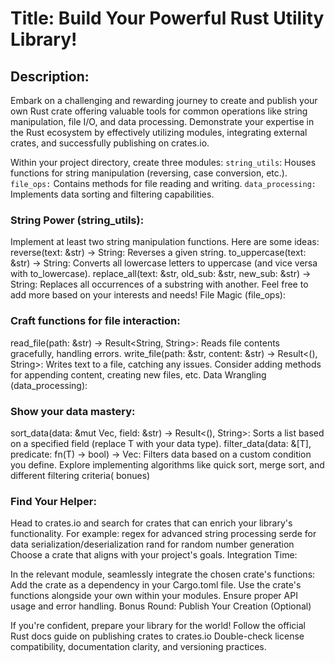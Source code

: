 # Title: Build Your Powerful Rust Utility Library!

## Description:

Embark on a challenging and rewarding journey to create and publish your own Rust crate offering valuable tools for common operations like string manipulation, file I/O, and data processing. Demonstrate your expertise in the Rust ecosystem by effectively utilizing modules, integrating external crates, and successfully publishing on crates.io.




Within your project directory, create three modules:
`string_utils`: Houses functions for string manipulation (reversing, case conversion, etc.).
`file_ops:` Contains methods for file reading and writing.
`data_processing:` Implements data sorting and filtering capabilities.

### String Power (string_utils):

Implement at least two string manipulation functions. Here are some ideas:
reverse(text: &str) -> String: Reverses a given string.
to_uppercase(text: &str) -> String: Converts all lowercase letters to uppercase (and vice versa with to_lowercase).
replace_all(text: &str, old_sub: &str, new_sub: &str) -> String: Replaces all occurrences of a substring with another.
Feel free to add more based on your interests and needs!
File Magic (file_ops):

### Craft functions for file interaction:
read_file(path: &str) -> Result<String, String>: Reads file contents gracefully, handling errors.
write_file(path: &str, content: &str) -> Result<(), String>: Writes text to a file, catching any issues.
Consider adding methods for appending content, creating new files, etc.
Data Wrangling (data_processing):

### Show your data mastery:
sort_data(data: &mut Vec<T>, field: &str) -> Result<(), String>: Sorts a list based on a specified field (replace T with your data type).
filter_data(data: &[T], predicate: fn(T) -> bool) -> Vec<T>: Filters data based on a custom condition you define.
Explore implementing algorithms like quick sort, merge sort, and different filtering criteria( bonues) 


### Find Your Helper:

Head to crates.io and search for crates that can enrich your library's functionality. For example:
regex for advanced string processing
serde for data serialization/deserialization
rand for random number generation
Choose a crate that aligns with your project's goals.
Integration Time:

In the relevant module, seamlessly integrate the chosen crate's functions:
Add the crate as a dependency in your Cargo.toml file.
Use the crate's functions alongside your own within your modules.
Ensure proper API usage and error handling.
Bonus Round: Publish Your Creation (Optional)


If you're confident, prepare your library for the world! Follow the official Rust docs guide on publishing crates to crates.io
Double-check license compatibility, documentation clarity, and versioning practices.

